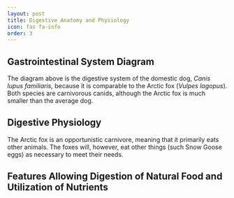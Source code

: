 ```yaml
---
layout: post
title: Digestive Anatomy and Physiology
icon: fas fa-info
order: 3
---
```

## Gastrointestinal System Diagram


The diagram above is the digestive system of the domestic dog, _Canis lupus familiaris,_ because it is comparable to the Arctic fox (_Vulpes lagopus_). Both species are carnivorous canids, although the Arctic fox is much smaller than the average dog.

## Digestive Physiology
The Arctic fox is an opportunistic carnivore, meaning that it primarily eats other animals. The foxes will, however, eat other things (such Snow Goose eggs) as necessary to meet their needs.

## Features Allowing Digestion of Natural Food and Utilization of Nutrients
